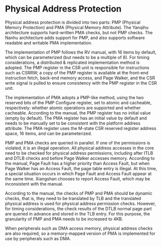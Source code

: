 # Physical Address Protection

Physical address protection is divided into two parts: PMP (Physical Memory Protection) and PMA (Physical Memory Attribute).
The Yanqihu architecture supports hard-written PMA checks, but not PMP checks. The Nanhu architecture adds support for PMP, and also supports software readable and writable PMA implementation.

The implementation of PMP follows the RV manual, with 16 items by default, which can be parameterized (but needs to be a multiple of 8). For timing considerations, a distributed & replicated implementation method is adopted. The PMP register in the CSR unit is responsible for instructions such as CSRRW; a copy of the PMP register is available at the front-end instruction fetch, back-end memory access, and Page Walker, and the CSR write signal is pulled to ensure consistency with the PMP register in the CSR unit.

The implementation of PMA adopts a PMP-like method, using the two reserved bits of the PMP Configure register, set to atomic and cacheable, respectively: whether atomic operations are supported and whether cacheable. According to the manual, the PMP register has no initial value (empty by default). The PMA register has an initial value by default and needs to be manually set to be consistent with the platform address attribute. The PMA register uses the M-state CSR reserved register address space, 16 items, and can be parameterized.

PMP and PMA checks are queried in parallel. If one of the permissions is violated, it is an illegal operation. All physical address accesses in the core need to be checked for physical address permissions, including after ITLB and DTLB checks and before Page Walker accesses memory. According to the manual, Page Fault has a higher priority than Access Fault, but when Page Walker has an Access Fault, the page table entry is illegal. At this time, a special situation occurs in which Page Fault and Access Fault appear at the same time. Xiangshan chooses to report Access Fault, which may be inconsistent with the manual.

According to the manual, the checks of PMP and PMA should be dynamic checks, that is, they need to be translated by TLB and the translated physical address is used for physical address permission checks. However, for timing considerations, the check results of the DTLB normal page part are queried in advance and stored in the TLB entry. For this purpose, the granularity of PMP and PMA needs to be increased to 4KB.

When peripherals such as DMA access memory, physical address checks are also required, so a memory-mapped version of PMA is implemented for use by peripherals such as DMA.
